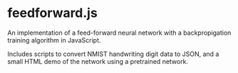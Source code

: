 # feedforward.js

An implementation of a feed-forward neural network with a backpropigation training algorithm in JavaScript.

Includes scripts to convert NMIST handwriting digit data to JSON, and a small HTML demo of the network using a pretrained network. 
